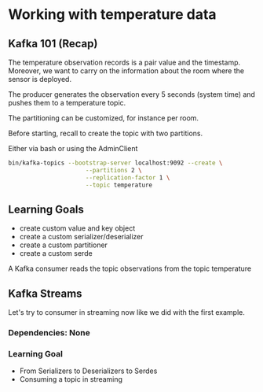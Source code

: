 # Working with temperature data

## Kafka 101 (Recap)

The temperature observation records is a pair value and the timestamp.
Moreover, we want to carry on the information about the room where the sensor is deployed.

The producer generates the observation every 5 seconds (system time)
and pushes them to a temperature topic.

The partitioning can be customized, for instance per room.

Before starting, recall to create the topic with two partitions.

Either via bash or using the AdminClient


```bash
bin/kafka-topics --bootstrap-server localhost:9092 --create \
                      --partitions 2 \
                      --replication-factor 1 \
                      --topic temperature
```

## Learning Goals

- create custom value and key object
- create a custom serializer/deserializer
- create a custom partitioner
- create a custom serde

A Kafka consumer reads the topic observations from the topic temperature

## Kafka Streams 

Let's try to consumer in streaming now like we did with the first example.

### Dependencies: None

### Learning Goal

- From Serializers to Deserializers to Serdes
- Consuming a topic in streaming